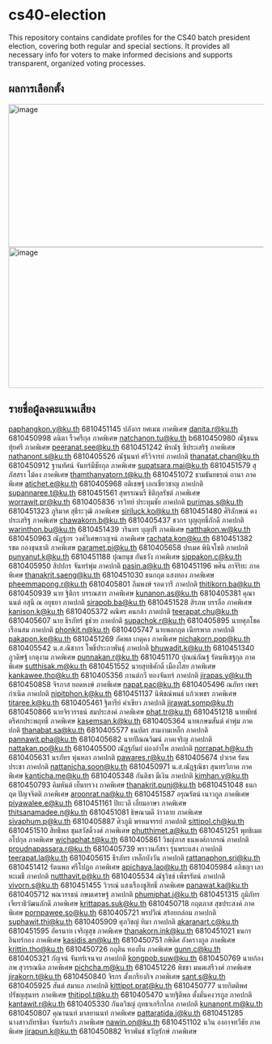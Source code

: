 # cs40-election
This repository contains candidate profiles for the CS40 batch president election, covering both regular and special sections. It provides all necessary info for voters to make informed decisions and supports transparent, organized voting processes. 

## ผลการเลือกตั้ง
<img width="735" height="282" alt="image" src="https://github.com/user-attachments/assets/f53e10e3-090b-4a57-af92-0c4301e7c16b" />
<img width="725" height="278" alt="image" src="https://github.com/user-attachments/assets/ff014eb2-aa07-4dec-ba70-3565097dd12c" />

## รายชื่อผู้ลงคะแนนเสียง
paphangkon.y@ku.th	6810451145	ปภังกร ยศเมฆ	ภาคพิเศษ
danita.r@ku.th	6810450998	ดนิตา ริ้วศรีกุล	ภาคพิเศษ
natchanon.tu@ku.th	b6810450980	ณัฐชนน ทุ้ยศรี	ภาคพิเศษ
peeranat.see@ku.th	6810451242	พีรณัฐ ซีประเสริฐ	ภาคพิเศษ
nathanont.s@ku.th	6810405526	ณัฐนนท์ ศรีวิจารย์	ภาคปกติ
thanatat.chan@ku.th	6810450912	ฐานทัศน์ จันทร์มีชัยกุล	ภาคพิเศษ
supatsara.mai@ku.th	6810451579	สุภัสสรา ไม้คง	ภาคพิเศษ
thamthanyatorn.t@ku.th	6810451072	ธามธันยธรณ์ ถานา	ภาคพิเศษ
atichet.e@ku.th	6810405968	อติเชษฐ์ เอกเชี่ยวชาญ	ภาคปกติ
supannaree.t@ku.th	6810451561	สุพรรณนรี ธิติกุลรัชต์	ภาคพิเศษ
worrawit.pr@ku.th	6810405836	วรวิทย์ ประทุมชัย	ภาคปกติ
purimas.s@ku.th	6810451323	ภูริมาศ สุธีระวุฒิ	ภาคพิเศษ
siriluck.ko@ku.th	6810451480	ศิริลักษณ์ คงประเสริฐ	ภาคพิเศษ
chawakorn.b@ku.th	6810405437	ชวกร บุญฤทธิ์ภักดี	ภาคปกติ
warinthon.bu@ku.th	6810451439	วรินทร บุญปรี	ภาคพิเศษ
natthakon.w@ku.th	6810450963	ณัฏฐ์กร วงศ์วิเศษกาญจน์	ภาคพิเศษ
rachata.kon@ku.th	6810451382	รชต กองขุนชาติ	ภาคพิเศษ
paramet.pi@ku.th	6810405658	ปรเมศ พินิจโชติ	ภาคปกติ
punyanut.k@ku.th	6810451188	ปุณยนุช กันธวัง	ภาคพิเศษ
sippakon.c@ku.th	6810405950	สิปปกร จันทร์พุ่ม	ภาคปกติ
pasin.a@ku.th	6810451196	พศิน อาจิริยะ	ภาคพิเศษ
thanakrit.saeng@ku.th	6810451030	ธนกฤต แสงทอง	ภาคพิเศษ
pheemmapong.r@ku.th	6810405801	ภีมพงษ์ รอดวารี	ภาคปกติ
thitikorn.ba@ku.th	6810450939	นาย ฐิติกร บรรณสาร	ภาคพิเศษ
kunanon.as@ku.th	6810405381	คุณานนต์ อสุนี ณ อยุธยา	ภาคปกติ
sirapob.ba@ku.th	6810451528	สิรภพ บรรลือ	ภาคพิเศษ
kanison.k@ku.th	6810405372	คณิศร คนกล้า	ภาคปกติ
teerapat.chu@ku.th	6810405607	นาย ธีรภัทร์ ชูช่วย	ภาคปกติ
supachok.r@ku.th	6810405895	นายศุภโชค เรือนสม	ภาคปกติ
phonkit.n@ku.th	6810405747	นายพลกฤต เนียรพาล	ภาคปกติ
pakapon.ke@ku.th	6810451269	ภัคพล เกตุคง	ภาคพิเศษ
nichakorn.pop@ku.th	6810405542	น.ส.ณิชากร โพธิ์ประภาพันธุ์	ภาคปกติ
bhuwadit.k@ku.th	6810451340	ภูวดิษฐ์ เกตุงาม	ภาคพิเศษ
punnakan.r@ku.th	6810451170	ปุณณ์กัณฐ์ รัตนพิเชฐกุล	ภาคพิเศษ
sutthisak.m@ku.th	6810451552	นายสุทธิศักดิ์ เมืองไสย	ภาคพิเศษ
kankawee.tho@ku.th	6810405356	กานต์กวี ทองจันทร์	ภาคปกติ
jirapas.y@ku.th	6810450858	จิรภาส ยอดหงษ์	ภาคพิเศษ
napat.pac@ku.th	6810405496	ณภัทร เพชรกำเนิด	ภาคปกติ
nipitphon.k@ku.th	6810451137	นิพิชณ์พนธ์ แก้วเพชร	ภาคพิเศษ
titaree.k@ku.th	6810405461	ฐิตารีย์ คำเขียว	ภาคปกติ
jirawat.somp@ku.th	6810450866	นายจิรวรรธน์ สมประสงค์	ภาคพิเศษ
phat.tr@ku.th	6810451218	นายพัทธ์ ตรีศกประพฤทธิ์	ภาคพิเศษ
kasemsan.k@ku.th	6810405364	นายเกษมสันต์ คำพุ่ม	ภาคปกติ
thanabat.sa@ku.th	6810405577	ธนบัตร สามงามเหล็ก	ภาคปกติ
pannawit.pha@ku.th	6810405682	นายปัณณวิฒน์ ภาคเจริญ	ภาคปกติ
nattakan.po@ku.th	6810405500	ณัฏฐกันย์ ผ่องอำไพ 	ภาคปกติ
norrapat.h@ku.th	6810405631	นรภัทร หุ่นหลา	ภาคปกติ
pawares.r@ku.th	6810405674	ปวเรศ รัตนประชา	ภาคปกติ
nattanicha.soon@ku.th	6810450971	น.ส.ณัฏฐณิชา  สุนทรวิภาค	ภาคพิเศษ
kanticha.me@ku.th	6810405348	กันติชา มีเงิน	ภาคปกติ
kimhan.y@ku.th	6810450793	คิมหันต์ เย็นทรวง	ภาคพิเศษ
thanakrit.punj@ku.th	b6810451048	ธนกฤต ปัญจจิตติ	ภาคพิเศษ
aroonrat.na@ku.th	6810451587	อรุณรัตน์ เนาวกูล	ภาคพิเศษ
piyawalee.e@ku.th	6810451161	ปิยะวลี เอี่ยมอาษา	ภาคพิเศษ
thitsanamadee.n@ku.th	6810451081	ธิษณามดี ง้าวลาย	ภาคพิเศษ
sivaphum.p@ku.th	6810405887	ศิวภูมิ พรหมจรรย์	ภาคปกติ
sittipol.ch@ku.th	6810451510	สิทธิพล ชุมสวัสดิ์วงศ์	ภาคพิเศษ
phutthimet.a@ku.th	6810451251	พุทธิเมต อโปกุล	ภาคพิเศษ
wichaphat.t@ku.th	6810405861	วิชญ์ภาส ธนพงศ์ภากรณ์	ภาคปกติ
proudnapassara.r@ku.th	6810405739	พราวนภัสรา รุ่นพระแสง	ภาคปกติ
teerapat.la@ku.th	6810405615	ธีรภัทร เหล็กบังวัน	ภาคปกติ
rattanaphon.sri@ku.th	6810451412	รัตนพล ศรีโปฎก	ภาคพิเศษ
apichaya.lao@ku.th	6810405984	อภิชญา เลาหะเมธี	ภาคปกติ
nutthavit.p@ku.th	6810405534​	ณัฐ​วิ​ชช์ ​เพ็ชร​รัตน์	ภาคปกติ
vivorn.s@ku.th	6810451455	วิวรณ์ แสงเรืองชูสิทธิ์	ภาคพิเศษ
panawat.ka@ku.th	6810405712	พณวรรธน์ กษมเศรษฐ์	ภาคปกติ
phumiphat.j@ku.th	6810451315	ภูมิภัทร เจียราธิวัฒนภักดี	ภาคพิเศษ
krittapas.suk@ku.th	6810450718	กฤตภาส สุขประสงค์	ภาคพิเศษ
pornpawee.so@ku.th	6810405721	พรปวีณ์ สร้อยกล่อม	ภาคปกติ
suphawit.thi@ku.th	6810405909	ศุภวิชญ์ ทิมา	ภาคปกติ
akaranart.c@ku.th	6810451595	อัครนาท เจริญสุข	ภาคพิเศษ
thanakorn.ink@ku.th	6810451021	ธนกร อินทร์กอง	ภาคพิเศษ
kasidis.an@ku.th	6810450751	กษิดิศ อังครางกูล	ภาคพิเศษ
krittin.tho@ku.th	6810450726	กฤติน ทองยิ้ม	ภาคพิเศษ
gunn.c@ku.th	6810405321	กัญจน์ จันทร์เจนจบ	ภาคปกติ
kongpob.suw@ku.th	6810450769	นายก้องภพ สุวรรณนิล	ภาคพิเศษ
pichcha.m@ku.th	6810451226	พิชชา มนตเสรีวงศ์	ภาคพิเศษ
jirakorn.t@ku.th	6810450840	จิรกร ตั้งเกรียงกิจ	ภาคพิเศษ
sant.s@ku.th	6810405925	สันต์ สมาแอ	ภาคปกติ
kittipot.prat@ku.th	6810450777	นายกิตติพศ ปรัชญสุนทร	ภาคพิเศษ
thitipol.t@ku.th	6810405470	นายฐิติพล ตั้งมั่นคงวรกูล	ภาคปกติ
kantawit.r@ku.th	6810405330	กันตวิชญ์ ฤทธาเกริกไกล	ภาคปกติ
kunanont.m@ku.th	6810450807	คุณานนท์ มาลยานนท์	ภาคพิเศษ
pattaratida.j@ku.th	6810451285	นางสาวภัทรธิดา จันทร์แก้ว	ภาคพิเศษ
nawin.on@ku.th	6810451102	นวิน องอาจทวีชัย	ภาคพิเศษ
jirapun.k@ku.th	6810450882	จิราพันธ์ ขวัญรักษ์	ภาคพิเศษ
